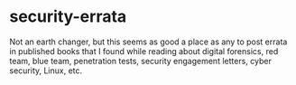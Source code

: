 # security-errata
Not an earth changer, but this seems as good a place as any to post errata in published books that I found while reading about digital forensics, red team, blue team, penetration tests, security engagement letters, cyber security, Linux, etc.
